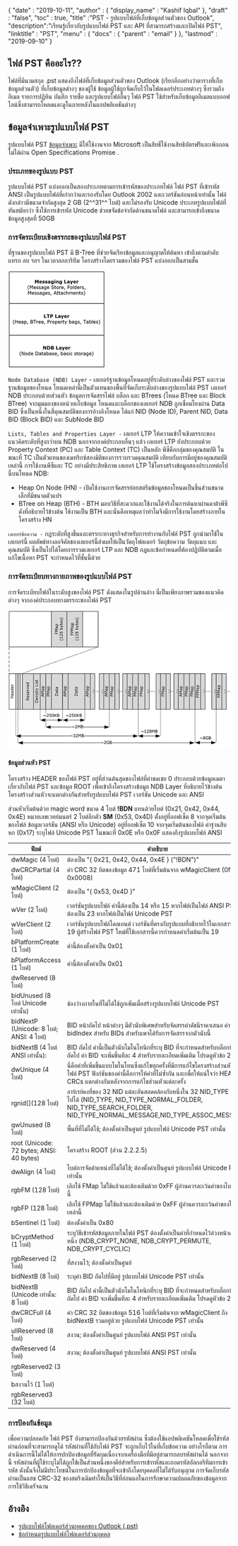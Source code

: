 {
  "date" : "2019-10-11",
  "author" : {
    "display_name" : "Kashif Iqbal"
},
  "draft" : "false",
  "toc" : true,
  "title" :"PST - รูปแบบไฟล์ที่เก็บข้อมูลส่วนตัวของ Outlook",
  "description":"เรียนรู้เกี่ยวกับรูปแบบไฟล์ PST และ API ที่สามารถสร้างและเปิดไฟล์ PST",
  "linktitle" : "PST",
  "menu" : {
    "docs" : {
      "parent" : "email"
}
},
  "lastmod" : "2019-09-10"
}

## ไฟล์ PST คืออะไร??

ไฟล์ที่มีนามสกุล .pst แสดงถึงไฟล์ที่เก็บข้อมูลส่วนตัวของ Outlook (เรียกอีกอย่างว่าตารางที่เก็บข้อมูลส่วนตัว) ที่เก็บข้อมูลต่างๆ ของผู้ใช้ ข้อมูลผู้ใช้ถูกจัดเก็บไว้ในโฟลเดอร์ประเภทต่างๆ ซึ่งรวมถึงอีเมล รายการปฏิทิน บันทึก รายชื่อ และรูปแบบไฟล์อื่นๆ ไฟล์ PST ใช้สำหรับเก็บข้อมูลอีเมลแบบออฟไลน์ซึ่งสามารถโหลดและดูในภายหลังในแอปพลิเคชันต่างๆ

## ข้อมูลจำเพาะรูปแบบไฟล์ PST

รูปแบบไฟล์ PST [ข้อมูลจำเพาะ](https://msdn.microsoft.com/en-us/library/ff385210(v#office.12).aspx) มีให้ใช้งานจาก Microsoft เป็นสิทธิ์ใช้งานสิทธิบัตรฟรีและเพิกถอนไม่ได้ผ่าน Open Specifications Promise .

### ประเภทของรูปแบบ PST

รูปแบบไฟล์ PST แบ่งออกเป็นสองประเภทตามการเข้ารหัสของประเภทไฟล์ ไฟล์ PST ที่เข้ารหัส ANSI เป็นรูปแบบไฟล์ที่เก่ากว่าและรองรับโดย Outlook 2002 และเวอร์ชันก่อนหน้าเท่านั้น ไฟล์ดังกล่าวมีขนาดจำกัดสูงสุด 2 GB (2^^31^^ ไบต์) และไม่รองรับ Unicode ประเภทรูปแบบไฟล์ที่ทันสมัยกว่า ซึ่งใช้การเข้ารหัส Unicode ช่วยขจัดข้อจำกัดด้านขนาดไฟล์ และสามารถเข้าถึงขนาดข้อมูลสูงสุดที่ 50GB

### การจัดระเบียบเชิงตรรกะของรูปแบบไฟล์ PST

ที่ฐานของรูปแบบไฟล์ PST มี B-Tree ที่ช่วยจัดเรียงข้อมูลและอนุญาตให้ค้นหา เข้าถึงตามลำดับ แทรก ลบ ฯลฯ ในเวลาลอการิทึม โครงสร้างโดยรวมของไฟล์ PST แบ่งออกเป็นสามชั้น

![Logical layers of a PST file](/th/email/PST-1.png "Logical layers of a PST file")

`Node Database (NDB) Layer` - เลเยอร์ฐานข้อมูลโหนดอยู่ที่ระดับล่างของไฟล์ PST และรวมฐานข้อมูลของโหนด โหนดเหล่านี้เป็นตัวแทนของพื้นที่จัดเก็บระดับล่างของรูปแบบไฟล์ PST เลเยอร์ NDB ประกอบด้วยส่วนหัว ข้อมูลการจัดสรรไฟล์ บล็อก และ BTrees (โหนด BTree และ Block BTree) จากมุมมองของหน่วยเก็บข้อมูล โหนดและบล็อกของเลเยอร์ NDB ถูกเชื่อมโยงผ่าน Data BID ซึ่งเป็นหนึ่งในสี่คุณสมบัติของการอ้างอิงโหนด ได้แก่ NID (Node ID), Parent NID, Data BID (Block BID) และ SubNode BID

`Lists, Tables and Properties Layer -` เลเยอร์ LTP ให้ความเข้าใจเชิงตรรกะของแนวคิดระดับที่สูงกว่าบน NDB นอกจากองค์ประกอบอื่นๆ แล้ว เลเยอร์ LTP ยังประกอบด้วย Property Context (PC) และ Table Context (TC) เป็นหลัก พีซีคือกลุ่มของคุณสมบัติ ในขณะที่ TC เป็นตัวแทนของเมทริกซ์สองมิติของการรวบรวมคุณสมบัติ เทียบกับการมีอยู่ของคุณสมบัติเหล่านี้ การใช้งานพีซีและ TC อย่างมีประสิทธิภาพ เลเยอร์ LTP ใช้โครงสร้างข้อมูลสองประเภทต่อไปนี้บนโหนด NDB:

* Heap On Node (HN) - เปิดใช้งานการจัดสรรย่อยสตรีมข้อมูลของโหนดเป็นชิ้นส่วนขนาดเล็กที่มีขนาดตัวแปร
* BTree on Heap (BTH) - BTH มอบวิธีที่สะดวกและใช้งานได้จริงในการค้นหาผ่านดาต้าพีซี ดังที่อธิบายไว้ข้างต้น ใช้งานเป็น BTH และนั่นคือเหตุผลว่าทำไมจึงมีการใช้งานโดยสร้างภายในโครงสร้าง HN

`เลเยอร์ข้อความ -` กฎระดับที่สูงขึ้นและตรรกะทางธุรกิจสำหรับการทำงานกับไฟล์ PST ถูกนำมาใช้ในเลเยอร์นี้ ผลลัพธ์ทางลอจิคัลของเลเยอร์นี้ส่งผลให้เป็นวัตถุโฟลเดอร์ วัตถุข้อความ วัตถุแนบ และคุณสมบัติ ซึ่งเป็นไปได้โดยการรวมเลเยอร์ LTP และ NDB กฎและข้อกำหนดที่ต้องปฏิบัติตามเมื่อแก้ไขเนื้อหา PST จะกำหนดไว้ที่ชั้นนี้ด้วย

### การจัดระเบียบทางกายภาพของรูปแบบไฟล์ PST

การจัดระเบียบไฟล์ในระดับสูงของไฟล์ PST ดังแสดงในรูปด้านล่าง นี่เป็นเพียงภาพรวมของแนวคิดต่างๆ จากองค์ประกอบทางตรรกะของไฟล์ PST

![Physical organization of the PST file format](/th/email/PST-2.png "Physical organization of the PST file format")


#### ข้อมูลส่วนหัว PST

โครงสร้าง HEADER ของไฟล์ PST อยู่ที่ส่วนต้นสุดของไฟล์ที่ค่าชดเชย 0 ประกอบด้วยข้อมูลเมตาเกี่ยวกับไฟล์ PST และข้อมูล ROOT เพื่อเข้าถึงโครงสร้างข้อมูล NDB Layer ที่อธิบายไว้ข้างต้น โครงสร้างส่วนหัวจะแตกต่างกันสำหรับรูปแบบไฟล์ PST เวอร์ชัน Unicode และ ANSI

ส่วนหัวเริ่มต้นด้วย magic word ขนาด 4 ไบต์ **!BDN** แทนด้วยไบต์ (0x21, 0x42, 0x44, 0x4E) หมายเลขเวทย์มนตร์ 2 ไบต์อีกตัว **SM** (0x53, 0x4D) ตั้งอยู่ที่ออฟเซ็ต 8 จากจุดเริ่มต้นของไฟล์ ข้อมูลเวอร์ชัน (ANSI หรือ Unicode) อยู่ที่ออฟเซ็ต 10 จากจุดเริ่มต้นของไฟล์ ค่าฐานสิบหก (0x17) ระบุไฟล์ Unicode PST ในขณะที่ 0x0E หรือ 0x0F แสดงถึงรูปแบบไฟล์ ANSI

|ฟิลด์|คำอธิบาย
---|---|
|dwMagic (4 ไบต์)|ต้องเป็น "{ 0x21, 0x42, 0x44, 0x4E } ("!BDN")"
|dwCRCPartial (4 ไบต์)|ค่า CRC 32 บิตของข้อมูล 471 ไบต์ที่เริ่มต้นจาก wMagicClient (0ffset 0x0008)
|wMagicClient (2 ไบต์)|ต้องเป็น "{ 0x53, 0x4D }"
|wVer (2 ไบต์)|เวอร์ชันรูปแบบไฟล์ ค่านี้ต้องเป็น 14 หรือ 15 หากไฟล์เป็นไฟล์ ANSI PST และต้องเป็น 23 หากไฟล์เป็นไฟล์ Unicode PST
|wVerClient (2 ไบต์)|เวอร์ชันรูปแบบไฟล์ไคลเอนต์ เวอร์ชันที่ตรงกับรูปแบบที่อธิบายไว้ในเอกสารนี้คือ 19 ผู้สร้างไฟล์ PST ใหม่ที่ใช้เอกสารนี้ควรกำหนดค่าเริ่มต้นเป็น 19
|bPlatformCreate (1 ไบต์)|ค่านี้ต้องตั้งค่าเป็น 0x01
|bPlatformAccess (1 ไบต์)|ค่านี้ต้องตั้งค่าเป็น 0x01
|dwReserved (8 ไบต์)|
|bidUnused (8 ไบต์ Unicode เท่านั้น)|ช่องว่างภายในที่ไม่ได้ใช้ถูกเพิ่มเมื่อสร้างรูปแบบไฟล์ Unicode PST
|bidNextP (Unicode: 8 ไบต์; ANSI: 4 ไบต์)|BID หน้าถัดไป หน้าต่างๆ มีตัวนับพิเศษสำหรับจัดสรรค่าดัชนีราคาเสนอ ค่าของ bidIndex สำหรับ BIDs สำหรับเพจได้รับการจัดสรรจากตัวนับนี้
|bidNextB (4 ไบต์ ANSI เท่านั้น): |BID ถัดไป ค่านี้เป็นตัวนับโมโนโทนิกที่ระบุ BID ที่จะกำหนดสำหรับบล็อกที่จัดสรรถัดไป ค่า BID จะเพิ่มขึ้นทีละ 4 สำหรับรายละเอียดเพิ่มเติม โปรดดูหัวข้อ 2.2.2.2
|dwUnique (4 ไบต์)|นี่คือค่าที่เพิ่มขึ้นแบบโมโนโทนซึ่งแก้ไขทุกครั้งที่มีการแก้ไขโครงสร้างส่วนหัวของไฟล์ PST ฟังก์ชันของค่านี้คือการให้ค่าที่ไม่ซ้ำกัน และเพื่อให้แน่ใจว่า HEADER CRCs แตกต่างกันหลังจากการแก้ไขส่วนหัวแต่ละครั้ง
|rgnid[](128 ไบต์)|อาร์เรย์คงที่ของ 32 NID แต่ละอันสอดคล้องกับหนึ่งใน 32 NID_TYPE ที่เป็นไปได้ (NID_TYPE, NID_TYPE_NORMAL_FOLDER, NID_TYPE_SEARCH_FOLDER, NID_TYPE_NORMAL_MESSAGE,NID_TYPE_ASSOC_MESSAGE)
|qwUnused (8 ไบต์)|พื้นที่ที่ไม่ได้ใช้; ต้องตั้งค่าเป็นศูนย์ รูปแบบไฟล์ Unicode PST เท่านั้น
|root (Unicode: 72 bytes; ANSI: 40 bytes)|โครงสร้าง ROOT (ส่วน 2.2.2.5)
|dwAlign (4 ไบต์)|ไบต์การจัดตำแหน่งที่ไม่ได้ใช้; ต้องตั้งค่าเป็นศูนย์ รูปแบบไฟล์ Unicode PST เท่านั้น
|rgbFM (128 ไบต์)|เลิกใช้ FMap ไม่ใช้แล้วและต้องเติมด้วย 0xFF ผู้อ่านควรละเว้นค่าของไบต์เหล่านี้
|rgbFP (128 ไบต์)|เลิกใช้ FPMap ไม่ใช้แล้วและต้องเติมด้วย 0xFF ผู้อ่านควรละเว้นค่าของไบต์เหล่านี้
|bSentinel (1 ไบต์)|ต้องตั้งค่าเป็น 0x80
|bCryptMethod (1 ไบต์)|ระบุวิธีเข้ารหัสข้อมูลภายในไฟล์ PST ต้องตั้งค่าเป็นค่าที่กำหนดไว้ล่วงหน้าค่าใดค่าหนึ่ง (NDB_CRYPT_NONE, NDB_CRYPT_PERMUTE, NDB_CRYPT_CYCLIC)
|rgbReserved (2 ไบต์)| ที่สงวนไว้; ต้องตั้งค่าเป็นศูนย์
|bidNextB (8 ไบต์)|ระบุค่า BID ถัดไปที่มีอยู่ รูปแบบไฟล์ Unicode PST เท่านั้น
|bidNextB (Unicode เท่านั้น: 8 ไบต์)|BID ถัดไป ค่านี้เป็นตัวนับโมโนโทนิกที่ระบุ BID ที่จะกำหนดสำหรับบล็อกที่จัดสรรถัดไป ค่า BID จะเพิ่มขึ้นทีละ 4 สำหรับรายละเอียดเพิ่มเติม โปรดดูหัวข้อ 2.2.2.2
|dwCRCFull (4 ไบต์)|ค่า CRC 32 บิตของข้อมูล 516 ไบต์ที่เริ่มต้นจาก wMagicClient ถึง bidNextB รวมอยู่ด้วย รูปแบบไฟล์ Unicode PST เท่านั้น
|ullReserved (8 ไบต์)|สงวน; ต้องตั้งค่าเป็นศูนย์ รูปแบบไฟล์ ANSI PST เท่านั้น
|dwReserved (4 ไบต์)|สงวน; ต้องตั้งค่าเป็นศูนย์ รูปแบบไฟล์ ANSI PST เท่านั้น
|rgbReserved2 (3 ไบต์)|
|bสงวนไว้ (1 ไบต์) |
|rgbReserved3 (32 ไบต์) |

### การป้องกันข้อมูล ###

เพื่อความปลอดภัย ไฟล์ PST ยังสามารถป้องกันด้วยรหัสผ่าน ซึ่งต้องใช้แอปพลิเคชันโหลดเพื่อใช้รหัสผ่านก่อนที่จะสามารถดูได้ รหัสผ่านที่ใช้กับไฟล์ PST จะถูกเก็บไว้ในที่เก็บข้อความ อย่างไรก็ตาม การดำเนินการนี้ไม่ได้ให้การปกป้องข้อมูลที่รัดกุมเนื่องจากเครื่องมือที่มีอยู่สามารถลบรหัสผ่านได้ นอกจากนี้ รหัสผ่านที่ผู้ใช้ระบุไม่ได้ถูกใช้เป็นส่วนหนึ่งของคีย์สำหรับการเข้ารหัสและถอดรหัสอัลกอริทึมการเข้ารหัส ดังนั้นจึงไม่มีประโยชน์ในการปกป้องข้อมูลที่จะเข้าถึงโดยบุคคลที่ไม่ได้รับอนุญาต การจัดเก็บรหัสผ่านเป็นแฮช CRC-32 ของสตริงเดิมทำให้เป็นวิธีที่อ่อนแอในการรักษาความปลอดภัยของข้อมูลจากการใช้วิธีเดรัจฉาน

## อ้างอิง ##

* [รูปแบบไฟล์โฟลเดอร์ส่วนบุคคลของ Outlook (.pst)](https://msdn.microsoft.com/en-us/library/ff385210(v#office.12).aspx)
* [ข้อกำหนดรูปแบบไฟล์โฟลเดอร์ส่วนบุคคล](https://github.com/libyal/libpff/blob/master/documentation/Personal%20Folder%20File%20(PFF)%20format.asciidoc)

